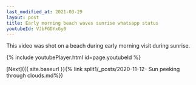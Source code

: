 ```yaml
---
last_modified_at: 2021-03-29
layout: post
title: Early morning beach waves sunrise whatsapp status
youtubeId: VJbFGDYxGy0
---
```


This video was shot on a beach during early morning visit during sunrise.

{% include youtubePlayer.html id=page.youtubeId %}

[Next]({{ site.baseurl }}{% link split1/_posts/2020-11-12- Sun peeking through clouds.md%})
